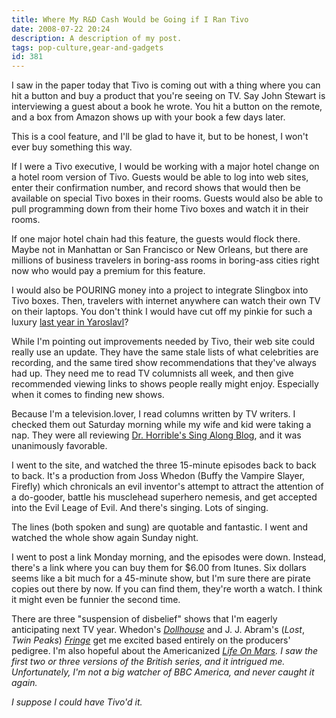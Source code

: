 ```yaml
---
title: Where My R&D Cash Would be Going if I Ran Tivo
date: 2008-07-22 20:24
description: A description of my post.
tags: pop-culture,gear-and-gadgets
id: 381
---
```

I saw in the paper today that Tivo is coming out with a thing where you can hit a button and buy a product that you're seeing on TV.  Say John Stewart is interviewing a guest about a book he wrote.  You hit a button on the remote, and a box from Amazon shows up with your book a few days later.

This is a cool feature, and I'll be glad to have it, but to be honest, I won't ever buy something this way.

If I were a Tivo executive, I would be working with a major hotel change on a hotel room version of Tivo.  Guests would be able to log into web sites, enter their confirmation number, and record shows that would then be available on special Tivo boxes in their rooms.  Guests would also be able to pull programming down from their home Tivo boxes and watch it in their rooms.

If one major hotel chain had this feature, the guests would flock there.  Maybe not in Manhattan or San Francisco or New Orleans, but there are millions of business travelers in boring-ass rooms in boring-ass cities right now who would pay a premium for this feature.

I would also be POURING money into a project to integrate Slingbox into Tivo boxes.  Then, travelers with internet anywhere can watch their own TV on their laptops.  You don't think I would have cut off my pinkie for such a luxury <a href="http://theskinnyonbenny.com/adop/page.php?fn=adj05172007.content" target="_blank">last year in Yaroslavl</a>?

While I'm pointing out improvements needed by Tivo, their web site could really use an update.  They have the same stale lists of what celebrities are recording, and the same tired show recommendations that they've always had up.  They need me to read TV columnists all week, and then give recommended viewing links to shows people really might enjoy.  Especially when it comes to finding new shows.

Because I'm a television.lover, I read columns written by TV writers.  I checked them out Saturday morning while my wife and kid were taking a nap.  They were all reviewing <a href="http://drhorrible.com" target="_blank">Dr. Horrible's Sing Along Blog</a>, and it was unanimously favorable.

I went to the site, and watched the three 15-minute episodes back to back to back.  It's a production from Joss Whedon (Buffy the Vampire Slayer, Firefly) which chronicals an evil inventor's attempt to attract the attention of a do-gooder, battle his musclehead superhero nemesis, and get accepted into the Evil Leage of Evil.  And there's singing.  Lots of singing.

The lines (both spoken and sung) are quotable and fantastic.  I went and watched the whole show again Sunday night.

I went to post a link Monday morning, and the episodes were down.  Instead, there's a link where you can buy them for $6.00 from Itunes.  Six dollars seems like a bit much for a 45-minute show, but I'm sure there are pirate copies out there by now.  If you can find them, they're worth a watch.  I think it might even be funnier the second time.

There are three "suspension of disbelief" shows that I'm eagerly anticipating next TV year.  Whedon's <i><a href="http://www.youtube.com/watch?v=yDcEKo4V7fA" target="_blank">Dollhouse</a></i> and J. J. Abram's (<i>Lost</i>, <i>Twin Peaks</i>) <a href="http://youtube.com/watch?v=ZAu4L5_Fl84" target="_blank"><i>Fringe</i></a> get me excited based entirely on the producers' pedigree.  I'm also hopeful about the Americanized <i><a href="http://youtube.com/watch?v=TYxGm1T2Ve4" target="_blank"><i>Life On Mars</i></a>.  I saw the first two or three versions of the British series, and it intrigued me.  Unfortunately, I'm not a big watcher of BBC America, and never caught it again.

I suppose I could have Tivo'd it.